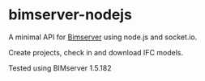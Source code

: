 # bimserver-nodejs

A minimal API for [Bimserver](https://bimserver.org/) using node.js and socket.io.

Create projects, check in and download IFC models.

Tested using BIMserver 1.5.182
